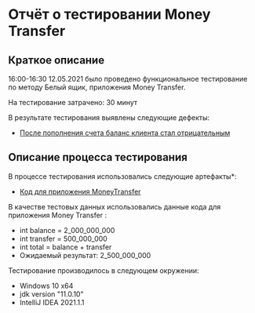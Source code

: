 # Отчёт о тестировании Money Transfer

## Краткое описание

16:00-16:30 12.05.2021 было проведено функциональное тестирование по методу Белый ящик, приложения Money Transfer.

На тестирование затрачено: 30 минут

В результате тестирования выявлены следующие дефекты:
* [После пополнения счета баланс клиента стал отрицательным](https://github.com/Yudinegor86/Money-Transfer/issues/1#issue-890006542)

## Описание процесса тестирования

В процессе тестирования использовались следующие артефакты*:
* [Код для приложения MoneyTransfer](https://github.com/Yudinegor86/Money-Transfer/blob/master/src/Main.java)


В качестве тестовых данных использовались данные кода для приложения Money Transfer :
* int balance = 2_000_000_000<br>
* int transfer = 500_000_000<br>
* int total = balance + transfer<br>
* Ожидаемый результат: 2_500_000_000

Тестирование производилось в следующем окружении:
* Windows 10 x64
* jdk version "11.0.10"
* IntelliJ IDEA 2021.1.1 
